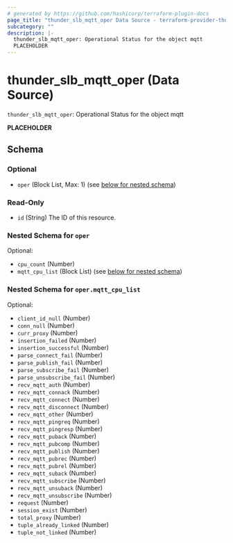 ```yaml
---
# generated by https://github.com/hashicorp/terraform-plugin-docs
page_title: "thunder_slb_mqtt_oper Data Source - terraform-provider-thunder"
subcategory: ""
description: |-
  thunder_slb_mqtt_oper: Operational Status for the object mqtt
  PLACEHOLDER
---
```


# thunder_slb_mqtt_oper (Data Source)

`thunder_slb_mqtt_oper`: Operational Status for the object mqtt

__PLACEHOLDER__



<!-- schema generated by tfplugindocs -->
## Schema

### Optional

- `oper` (Block List, Max: 1) (see [below for nested schema](#nestedblock--oper))

### Read-Only

- `id` (String) The ID of this resource.

<a id="nestedblock--oper"></a>
### Nested Schema for `oper`

Optional:

- `cpu_count` (Number)
- `mqtt_cpu_list` (Block List) (see [below for nested schema](#nestedblock--oper--mqtt_cpu_list))

<a id="nestedblock--oper--mqtt_cpu_list"></a>
### Nested Schema for `oper.mqtt_cpu_list`

Optional:

- `client_id_null` (Number)
- `conn_null` (Number)
- `curr_proxy` (Number)
- `insertion_failed` (Number)
- `insertion_successful` (Number)
- `parse_connect_fail` (Number)
- `parse_publish_fail` (Number)
- `parse_subscribe_fail` (Number)
- `parse_unsubscribe_fail` (Number)
- `recv_mqtt_auth` (Number)
- `recv_mqtt_connack` (Number)
- `recv_mqtt_connect` (Number)
- `recv_mqtt_disconnect` (Number)
- `recv_mqtt_other` (Number)
- `recv_mqtt_pingreq` (Number)
- `recv_mqtt_pingresp` (Number)
- `recv_mqtt_puback` (Number)
- `recv_mqtt_pubcomp` (Number)
- `recv_mqtt_publish` (Number)
- `recv_mqtt_pubrec` (Number)
- `recv_mqtt_pubrel` (Number)
- `recv_mqtt_suback` (Number)
- `recv_mqtt_subscribe` (Number)
- `recv_mqtt_unsuback` (Number)
- `recv_mqtt_unsubscribe` (Number)
- `request` (Number)
- `session_exist` (Number)
- `total_proxy` (Number)
- `tuple_already_linked` (Number)
- `tuple_not_linked` (Number)


